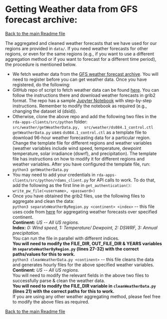 # Getting Weather data from GFS forecast archive:
[Back to the main Readme file](../../README.md)

The aggregated and cleaned weather forecasts that we have used for our regions are provided in ```data/```. If you need weather forecasts for other regions, or even for the same regions (e.g., if you want to use a different aggregation method or if you want to forecast for a different time period), the procedure is mentioned below.<br>
* We fetch weather data from the [GFS weather forecast archive](https://rda.ucar.edu/datasets/ds084.1/). You will need to register 
before you can get weather data. Once you have registered, do the following:
* GitHub repo of script to fetch weather data can be found [here](https://github.com/NCAR/rda-apps-clients). You can follow the instructions there and download weather forecasts in grib2 format. The repo has a sample [Jupyter Notebook](https://github.com/NCAR/rda-apps-clients/blob/main/src/python/rdams_client_example.ipynb) with step-by-step instructions. Remember to modify the notebook as required (e.g., changing the dataset id (dsid)).
* Otherwise, clone the above repo and add the following two files in the ```rda-apps-clients/src/python``` folder: <br>
    ``` src/weather/getWeatherData.py,  src/weather/ds084.1_control.ctl ``` <br>
```getWeatherData.py``` uses ``` ds084.1_control.ctl ``` as a template file to download 96-hour weather forecasting data for a particular region. Change the template file for different regions and weather variables (weather variables include wind speed, temperature, dewpoint temperature, solar irradiance (dswrf), and precipitation). The template file has instructions on how to modify it for different regions and weather variables. After you have configured the template file, run: ```python3 getWeatherData.py```<br>
* You may need to add your credentials in ```rda-apps-clients/src/python/rdams_client.py``` for API calls to work. To do that, add the following as the first line in ```get_authentication()```:<br>
```write_pw_file(<username>, <password>)```
* Once you have obtained the grib2 files, use the following files to aggregate and clean the data:<br>
```python3 separateWeatherByRegion.py <continent> <index>``` -- this file uses code from [here](https://towardsdatascience.com/the-correct-way-to-average-the-globe-92ceecd172b7) for aggregating weather forecasts over specified continent. <br>
<b>Continent:</b> <i>US -- All US regions. </i><br>
<b>Index:</b> <i> 0: Wind speed, 1: Temperature/ Dewpoint, 2: DSWRF, 3: Annual precipitation.</i><br>
You can run the file in parallel with different indices.<br>
<b>You will need to modify the FILE_DIR, OUT_FILE_DIR & YEARS variables in ```separateWeatherByRegion.py``` (lines 27-32) with the correct paths/values for this to work.</b><br>
```python3 cleanWeatherData.py <continent>``` -- this file cleans the data and generates hourly files for the above specified weather variables.<br>
<b>Continent:</b> <i>US -- All US regions. </i><br>
You will need to modify the relevant fields in the above two files to successfully parse & clean the weather data. <br>
<b>You will need to modify the FILE_DIR variable in ```cleanWeatherData.py``` (lines 21) with the correct paths for this to work.</b><br>
If you are using any other weather aggregating method, please feel free to modify the above files as required.

[Back to the main Readme file](../../README.md)